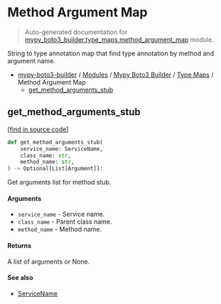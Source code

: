 # Method Argument Map

> Auto-generated documentation for [mypy_boto3_builder.type_maps.method_argument_map](https://github.com/vemel/mypy_boto3_builder/blob/master/mypy_boto3_builder/type_maps/method_argument_map.py) module.

String to type annotation map that find type annotation by method and argument name.

- [mypy-boto3-builder](../../README.md#mypy_boto3_builder) / [Modules](../../MODULES.md#mypy-boto3-builder-modules) / [Mypy Boto3 Builder](../index.md#mypy-boto3-builder) / [Type Maps](index.md#type-maps) / Method Argument Map
    - [get_method_arguments_stub](#get_method_arguments_stub)

## get_method_arguments_stub

[[find in source code]](https://github.com/vemel/mypy_boto3_builder/blob/master/mypy_boto3_builder/type_maps/method_argument_map.py#L33)

```python
def get_method_arguments_stub(
    service_name: ServiceName,
    class_name: str,
    method_name: str,
) -> Optional[List[Argument]]:
```

Get arguments list for method stub.

#### Arguments

- `service_name` - Service name.
- `class_name` - Parent class name.
- `method_name` - Method name.

#### Returns

A list of arguments or None.

#### See also

- [ServiceName](../service_name.md#servicename)
